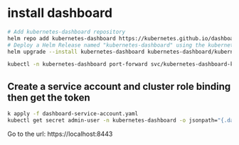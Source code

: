 # install dashboard

```bash
# Add kubernetes-dashboard repository
helm repo add kubernetes-dashboard https://kubernetes.github.io/dashboard/
# Deploy a Helm Release named "kubernetes-dashboard" using the kubernetes-dashboard chart
helm upgrade --install kubernetes-dashboard kubernetes-dashboard/kubernetes-dashboard --create-namespace --namespace kubernetes-dashboard

kubectl -n kubernetes-dashboard port-forward svc/kubernetes-dashboard-kong-proxy 8443:443
```

## Create a service account and cluster role binding then get the token


```bash
k apply -f dashboard-service-account.yaml
kubectl get secret admin-user -n kubernetes-dashboard -o jsonpath="{.data.token}" | base64 -d
```

Go to the url:
https://localhost:8443
